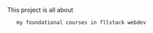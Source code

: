 This project is all about 


```working on my HTML skills as i embark on 
   my foundational courses in fllstack webdev
```
